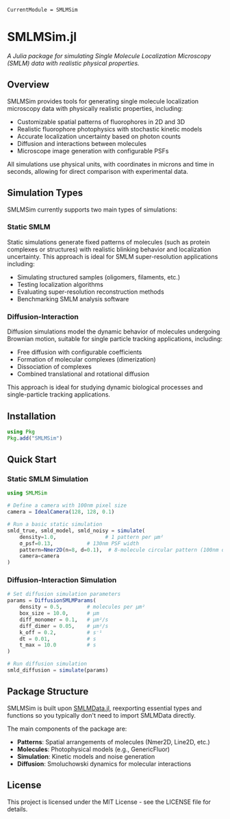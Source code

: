 ```@meta
CurrentModule = SMLMSim
```

# SMLMSim.jl

*A Julia package for simulating Single Molecule Localization Microscopy (SMLM) data with realistic physical properties.*

## Overview

SMLMSim provides tools for generating single molecule localization microscopy data with physically realistic properties, including:

- Customizable spatial patterns of fluorophores in 2D and 3D
- Realistic fluorophore photophysics with stochastic kinetic models
- Accurate localization uncertainty based on photon counts
- Diffusion and interactions between molecules
- Microscope image generation with configurable PSFs

All simulations use physical units, with coordinates in microns and time in seconds, allowing for direct comparison with experimental data.

## Simulation Types

SMLMSim currently supports two main types of simulations:

### Static SMLM

Static simulations generate fixed patterns of molecules (such as protein complexes or structures) with realistic blinking behavior and localization uncertainty. This approach is ideal for SMLM super-resolution applications including:

- Simulating structured samples (oligomers, filaments, etc.)
- Testing localization algorithms
- Evaluating super-resolution reconstruction methods
- Benchmarking SMLM analysis software

### Diffusion-Interaction

Diffusion simulations model the dynamic behavior of molecules undergoing Brownian motion, suitable for single particle tracking applications, including:

- Free diffusion with configurable coefficients
- Formation of molecular complexes (dimerization)
- Dissociation of complexes
- Combined translational and rotational diffusion

This approach is ideal for studying dynamic biological processes and single-particle tracking applications.

## Installation

```julia
using Pkg
Pkg.add("SMLMSim")
```

## Quick Start

### Static SMLM Simulation

```julia
using SMLMSim

# Define a camera with 100nm pixel size
camera = IdealCamera(128, 128, 0.1)

# Run a basic static simulation
smld_true, smld_model, smld_noisy = simulate(
    density=1.0,                # 1 pattern per μm²
    σ_psf=0.13,           # 130nm PSF width
    pattern=Nmer2D(n=8, d=0.1),  # 8-molecule circular pattern (100nm diameter)
    camera=camera
)
```

### Diffusion-Interaction Simulation

```julia
# Set diffusion simulation parameters
params = DiffusionSMLMParams(
    density = 0.5,        # molecules per μm²
    box_size = 10.0,      # μm
    diff_monomer = 0.1,   # μm²/s
    diff_dimer = 0.05,    # μm²/s
    k_off = 0.2,          # s⁻¹
    dt = 0.01,            # s
    t_max = 10.0          # s
)

# Run diffusion simulation
smld_diffusion = simulate(params)
```

## Package Structure

SMLMSim is built upon [SMLMData.jl](https://github.com/JuliaSMLM/SMLMData.jl), reexporting essential types and functions so you typically don't need to import SMLMData directly.

The main components of the package are:

- **Patterns**: Spatial arrangements of molecules (Nmer2D, Line2D, etc.)
- **Molecules**: Photophysical models (e.g., GenericFluor)
- **Simulation**: Kinetic models and noise generation
- **Diffusion**: Smoluchowski dynamics for molecular interactions



## License

This project is licensed under the MIT License - see the LICENSE file for details.
